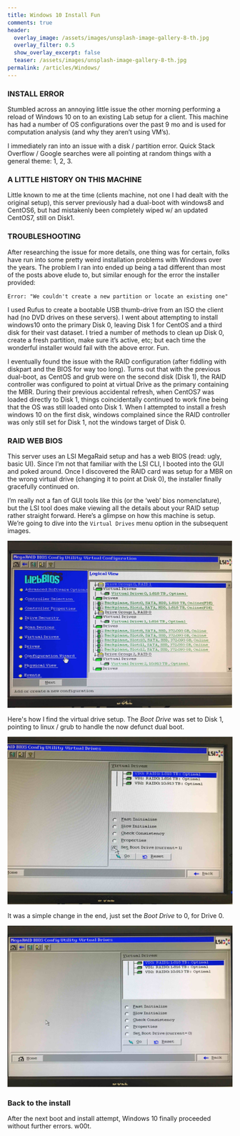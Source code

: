 ```yaml
---
title: Windows 10 Install Fun
comments: true
header:
  overlay_image: /assets/images/unsplash-image-gallery-8-th.jpg
  overlay_filter: 0.5
  show_overlay_excerpt: false
  teaser: /assets/images/unsplash-image-gallery-8-th.jpg
permalink: /articles/Windows/
---
```

### INSTALL ERROR

Stumbled across an annoying little issue the other morning performing a reload of Windows 10 on to an existing Lab setup for a client. This machine has had a number of OS configurations over the past 9 mo and is used for computation analysis (and why they aren’t using VM’s).

I immediately ran into an issue with a disk / partition error. Quick Stack Overflow / Google searches were all pointing at random things with a general theme: 1, 2, 3.

### A LITTLE HISTORY ON THIS MACHINE

Little known to me at the time (clients machine, not one I had dealt with the original setup), this server previously had a dual-boot with windows8 and CentOS6, but had mistakenly been completely wiped w/ an updated CentOS7, still on Disk1.

### TROUBLESHOOTING

After researching the issue for more details, one thing was for certain, folks have run into some pretty weird installation problems with Windows over the years. The problem I ran into ended up being a tad different than most of the posts above elude to, but similar enough for the error the installer provided:

    Error: "We couldn't create a new partition or locate an existing one"

I used Rufus to create a bootable USB thumb-drive from an ISO the client had (no DVD drives on these servers). I went about attempting to install windows10 onto the primary Disk 0, leaving Disk 1 for CentOS and a third disk for their vast dataset. I tried a number of methods to clean up Disk 0, create a fresh partition, make sure it’s active, etc; but each time the wonderful installer would fail with the above error. Fun.

I eventually found the issue with the RAID configuration (after fiddling with diskpart and the BIOS for way too long). Turns out that with the previous dual-boot, as CentOS and grub were on the second disk (Disk 1), the RAID controller was configured to point at virtual Drive as the primary containing the MBR. During their previous accidental refresh, when CentOS7 was loaded directly to Disk 1, things coincidentally continued to work fine being that the OS was still loaded onto Disk 1. When I attempted to install a fresh windows 10 on the first disk, windows complained since the RAID controller was only still set for Disk 1, not the windows target of Disk 0.

### RAID WEB BIOS

This server uses an LSI MegaRaid setup and has a web BIOS (read: ugly, basic UI). Since I’m not that familiar with the LSI CLI, I booted into the GUI and poked around. Once I discovered the RAID card was setup for a MBR on the wrong virtual drive (changing it to point at Disk 0), the installer finally gracefully continued on.

I’m really not a fan of GUI tools like this (or the ‘web’ bios nomenclature), but the LSI tool does make viewing all the details about your RAID setup rather straight forward. Here’s a glimpse on how this machine is setup. We’re going to dive into the ```Virtual Drives``` menu option in the subsequent images.

![Windows 10](/assets/images/SSImage1.jpg)

Here's how I find the virtual drive setup. The *Boot Drive* was set to Disk 1, pointing to linux / grub to handle the now defunct dual boot.

![Windows10](/assets/images/SSImage2.jpg)

It was a simple change in the end, just set the *Boot Drive* to 0, for Drive 0.

![Windows10](/assets/images/SSImage3.jpg)

### Back to the install

After the next boot and install attempt, Windows 10 finally proceeded without further errors. w00t.

